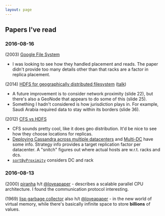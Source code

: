 ```yaml
---
layout: page
---
```


## Papers I've read

### 2016-08-16

(2003) [Google File System](http://static.googleusercontent.com/media/research.google.com/en//archive/gfs-sosp2003.pdf)
- I was looking to see how they handled placement and reads. The paper didn't provide too many details other than that racks are a factor in replica placement.

(2014) [HDFS for geographically distributed filesystem](http://cdn.oreillystatic.com/en/assets/1/event/120/HDFS%20for%20Geographically%20Distributed%20File%20System%20Presentation.pdf) ([talk](http://conferences.oreilly.com/strata/strataeu2014/public/schedule/detail/39174))
- A future improvement is to consider network proximity (slide 22), but there's also a GeoNode that appears to do some of this (slide 25).
- Something I hadn't considered is how jurisdiction plays in. For example, Saudi Arabia required data to stay within its borders (slide 36).

(2012) [CFS vs HDFS](http://www.datastax.com/wp-content/uploads/2012/09/WP-DataStax-HDFSvsCFS.pdf)
- CFS sounds pretty cool, like it does geo distribution. It'd be nice to see how they choose locations for replicas.
- [Deploying Cassandra across multiple datacenters](http://www.datastax.com/dev/blog/deploying-cassandra-across-multiple-data-centers) and [Multi-DC](http://docs.datastax.com/en/archived/cassandra/0.7/docs/operations/datacenter.html) have some info. Strategy info provides a target replication factor per datacenter. A "snitch" figures out where actual hosts are w.r.t. racks and dcs.
- [`sortByProximity`](https://github.com/apache/cassandra/blob/3dcbe90e02440e6ee534f643c7603d50ca08482b/src/java/org/apache/cassandra/locator/AbstractEndpointSnitch.java#L42-L56) considers DC and rack

### 2016-08-13

(2000) [piranha](http://barroso.org/publications/isca00.pdf) h/t [@loveapaper](https://twitter.com/loveapaper/status/764510974183432192) - describes a scalable parallel CPU architecture. I found the communication protocol interesting.

(1969) [lisp garbage collector](https://www.cs.purdue.edu/homes/hosking/690M/p611-fenichel.pdf) also h/t [@loveapaper](https://twitter.com/loveapaper/status/764405276434923520) - in the new world of virtual memory, while there's basically infinite space to store **billions** of values.
